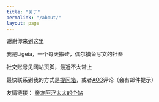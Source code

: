 ```yaml
---
title: "关于"
permalink: "/about/"
layout: page
---
```

谢谢你来到这里

我是Ligeia，一个每天搬砖，偶尔摸鱼写文的社畜

社交账号见网站页脚，最近不太常上

最快联系到我的方式是[提问箱](https://marshmallow-qa.com/ligeia_li)，或者[AO3](https://archiveofourown.org/users/Ligeia13/)评论（会有邮件提示）

友情链接：
[亲友阿浮太太的个站](https://coococola.home.blog/)
